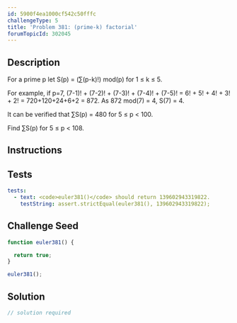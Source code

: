 ```yaml
---
id: 5900f4ea1000cf542c50fffc
challengeType: 5
title: 'Problem 381: (prime-k) factorial'
forumTopicId: 302045
---
```


## Description

<section id='description'>

For a prime p let S(p) = (∑(p-k)!) mod(p) for 1 ≤ k ≤ 5.

For example, if p=7, (7-1)! + (7-2)! + (7-3)! + (7-4)! + (7-5)! = 6! + 5! + 4! + 3! + 2! = 720+120+24+6+2 = 872. As 872 mod(7) = 4, S(7) = 4.

It can be verified that ∑S(p) = 480 for 5 ≤ p &lt; 100.

Find ∑S(p) for 5 ≤ p &lt; 108.

</section>

## Instructions

<section id='instructions'>

</section>

## Tests

<section id='tests'>

```yml
tests:
  - text: <code>euler381()</code> should return 139602943319822.
    testString: assert.strictEqual(euler381(), 139602943319822);

```

</section>

## Challenge Seed

<section id='challengeSeed'>

<div id='js-seed'>

```js
function euler381() {

  return true;
}

euler381();
```

</div>

</section>

## Solution

<section id='solution'>

```js
// solution required
```

</section>
